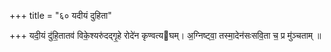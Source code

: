 +++
title = "६० यदीयं दुहिता"

+++
यदी॒यं दु॑हि॒तातव॑ विके॒श्यरु॑दद्गृ॒हे रोदे॑न कृण्वत्यघम्। अ॒ग्निष्ट्वा॒ तस्मा॒देन॑सःसवि॒ता च॒ प्र मु॑ञ्चताम् ॥